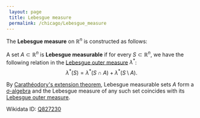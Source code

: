 ```yaml
---
 layout: page
 title: Lebesgue measure
 permalink: /chicago/Lebesgue_measure
---
```


The **Lebesgue measure** on $\mathbb R^n$ is constructed as follows: 

A set $A \subset\mathbb R^n$ is **Lebesgue measurable** if for every $S\subset \mathbb R^n$, we have the following relation in the [Lebesgue outer measure](https://defsmath.github.io/DefsMath/Lebesgue_outer_measure) $\lambda^*$: $$\lambda^*(S) = \lambda^*(S\cap A) + \lambda^*(S\setminus A).$$ 

By [Carathéodory's extension theorem](https://defsmath.github.io/DefsMath/Carathéodory's_extension_theorem), Lebesgue measurable sets $A$ form a [σ-algebra](https://defsmath.github.io/DefsMath/σ-algebra) and the Lebesgue measure of any such set coincides with its [Lebesgue outer measure](https://defsmath.github.io/DefsMath/Lebesgue_outer_measure).

Wikidata ID: [Q827230](https://www.wikidata.org/wiki/Q827230)